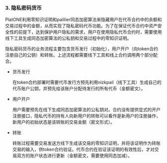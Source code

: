 ###  3. 隐私密码货币
PlatONE利用零知识证明和paillier同态加密算法来隐藏用户在代币合约中的余额和交易过程中的金额，从而实现了隐私密码代币功能。为了在保证代币合约中资产安全性的前提下，达到保护用户隐私的需求，用户在使用隐私代币合约时，需要使用线下工具生成同态加密算法的公私钥和交易过程中的零知识证明。

隐私密码货币的业务流程主要包含货币发行（初始化），用户开户（向token合约注册自己的公钥）和转账。上述流程都需要线下工具和线上合约调用两个部分配合。

- 货币发行

  在token合约部署时需要代币发行方预先利用nizkpail（线下工具）生成自己的代币账户公钥，并预先给该账户分配待发行的所有代币（金额密文）。

- 用户开户

  用户需要预先在线下生成同态加密算法的公私钥对。合约没有提供显式的开户注册接口，隐私代币的持有人向新用户的转账可以看作是新用户的注册操作，新用户的初始状态是该转账的交易金额（密文形式）。

- 转账

  转账过程需要交易发送方线下生成该交易的零知识证明，并将该证明作为转账交易的输入，供token合约验证。代币合约在验证该证明的有效性后，才对交易双方的账户状态进行更新（金额密文，需要使用同态加减）。
